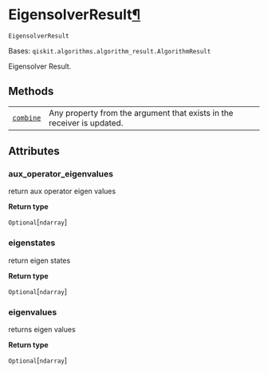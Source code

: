 # EigensolverResult[¶](#eigensolverresult "Permalink to this headline")

<span id="undefined" />

`EigensolverResult`

Bases: `qiskit.algorithms.algorithm_result.AlgorithmResult`

Eigensolver Result.

## Methods

|                                                                                                                                                    |                                                                        |
| -------------------------------------------------------------------------------------------------------------------------------------------------- | ---------------------------------------------------------------------- |
| [`combine`](qiskit.algorithms.EigensolverResult.combine#qiskit.algorithms.EigensolverResult.combine "qiskit.algorithms.EigensolverResult.combine") | Any property from the argument that exists in the receiver is updated. |

## Attributes

<span id="undefined" />

### aux\_operator\_eigenvalues

return aux operator eigen values

**Return type**

`Optional`\[`ndarray`]

<span id="undefined" />

### eigenstates

return eigen states

**Return type**

`Optional`\[`ndarray`]

<span id="undefined" />

### eigenvalues

returns eigen values

**Return type**

`Optional`\[`ndarray`]

